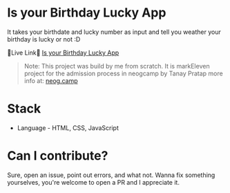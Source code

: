 # Is your Birthday Lucky App

It takes your birthdate and lucky number as input and tell you weather your birthday is lucky or not :D

🔗Live Link🔗 [Is your Birthday Lucky App](https://is-your-birthday-lucky-webapp.netlify.app/)

> Note: This project was build by me from scratch. It is markEleven project for the admission process in neogcamp by Tanay Pratap more info at: [neog.camp](https://neog.camp)

# Stack

- Language - HTML, CSS, JavaScript

# Can I contribute?

Sure, open an issue, point out errors, and what not. Wanna fix something yourselves, you're welcome to open a PR and I appreciate it.
